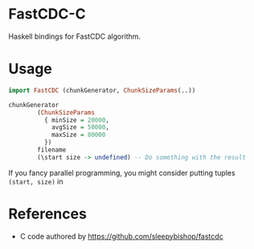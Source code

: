 # FastCDC-C

Haskell bindings for FastCDC algorithm.

# Usage

```haskell
import FastCDC (chunkGenerator, ChunkSizeParams(..))

chunkGenerator 
        (ChunkSizeParams
          { minSize = 20000,
            avgSize = 50000,
            maxSize = 80000
          })
        filename
        (\start size -> undefined) -- Do something with the result

```

If you fancy parallel programming, you might consider putting tuples `(start, size)` in 

# References

* C code authored by https://github.com/sleepybishop/fastcdc